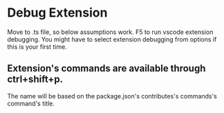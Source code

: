 # Debug Extension
Move to .ts file, so below assumptions work.
F5 to run vscode extension debugging.
You might have to select extension debugging from options if this is your first time.

## Extension's commands are available through ctrl+shift+p.
The name will be based on the package.json's contributes's commands's command's title.